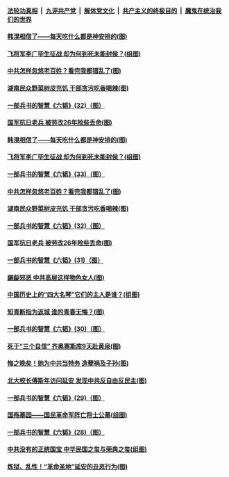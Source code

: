 ####  [法轮功真相](../../../../basic/blob/master/README.md?t=05261601) &nbsp;|&nbsp; [九评共产党](../../../../9ping.md/blob/master/README.md?t=05261601) &nbsp;|&nbsp; [解体党文化](../../../../jtdwh.md/blob/master/README.md?t=05261601)  &nbsp;|&nbsp; [共产主义的终极目的](../../../../gczydzjmd.md/blob/master/README.md?t=05261601) &nbsp;|&nbsp; [魔鬼在统治我们的世界](../../../../mgztzwmdsj.md/blob/master/README.md?t=05261601) 

#### [韩滉相信了——每天吃什么都是神安排的(图)](../pages/p6/934204.md?t=05261601) 

#### [飞将军李广毕生征战 却为何到死未能封侯？(组图)](../pages/p6/934471.md?t=05261601) 

#### [中共怎样忽悠老百姓？看完我都错乱了(图)](../pages/p6/934017.md?t=05261601) 

#### [湖南民众野菜树皮充饥 干部贪污吃香喝辣(图)](../pages/p6/933955.md?t=05261601) 

#### [一部兵书的智慧《六韬》(32)（图）](../pages/p6/931101.md?t=05261601) 

#### [国军抗日老兵 被劳改26年险些丢命(图)](../pages/p6/933660.md?t=05261601) 

#### [韩滉相信了——每天吃什么都是神安排的(图)](../pages/p6/934204.md?t=05261601) 

#### [飞将军李广毕生征战 却为何到死未能封侯？(组图)](../pages/p6/934471.md?t=05261601) 

#### [一部兵书的智慧《六韬》(33)（图）](../pages/p6/931102.md?t=05261601) 

#### [中共怎样忽悠老百姓？看完我都错乱了(图)](../pages/p6/934017.md?t=05261601) 

#### [湖南民众野菜树皮充饥 干部贪污吃香喝辣(图)](../pages/p6/933955.md?t=05261601) 

#### [一部兵书的智慧《六韬》(32)（图）](../pages/p6/931101.md?t=05261601) 

#### [国军抗日老兵 被劳改26年险些丢命(图)](../pages/p6/933660.md?t=05261601) 

#### [一部兵书的智慧《六韬》(31)（图）](../pages/p6/931053.md?t=05261601) 

#### [龌龊邪恶 中共高层这样物色女人(图)](../pages/p6/934243.md?t=05261601) 

#### [中国历史上的“四大名琴”它们的主人是谁？(组图)](../pages/p6/934060.md?t=05261601) 

#### [知青断指为返城 谁的青春无悔？(图)](../pages/p6/933559.md?t=05261601) 

#### [一部兵书的智慧《六韬》(30)（图）](../pages/p6/931052.md?t=05261601) 

#### [死于“三个自信” 齐奥塞斯库9天赴黄泉(图)](../pages/p6/933925.md?t=05261601) 

#### [悔之晚矣！她为中共当特务 造孽祸及子孙(图)](../pages/p6/932507.md?t=05261601) 

#### [北大校长傅斯年访问延安 发现中共反自由反民主(图)](../pages/p6/933463.md?t=05261601) 

#### [一部兵书的智慧《六韬》(29)（图）](../pages/p6/931051.md?t=05261601) 

#### [国殇墓园——国民革命军阵亡将士公墓(组图)](../pages/p6/933468.md?t=05261601) 

#### [一部兵书的智慧《六韬》(28)（图）](../pages/p6/931050.md?t=05261601) 

#### [中共没有的正统国宝 中华民国之玺与荣典之玺(组图)](../pages/p6/933844.md?t=05261601) 

#### [炼狱、乱性！“革命圣地”延安的丑恶行为(图)](../pages/p6/932506.md?t=05261601) 

